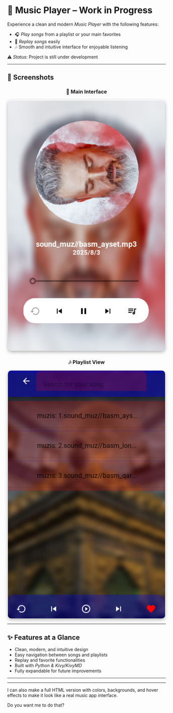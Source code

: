 
# 🎵 Music Player – Work in Progress

Experience a clean and modern *Music Player* with the following features:

- 🎧 *Play songs* from a playlist or your main favorites  
- 🔁 *Replay songs* easily  
- 🎶 Smooth and intuitive interface for enjoyable listening

⚠️ *Status:* Project is still under development

---

## 📸 Screenshots

<div align="center">

### 🎵 Main Interface
<img src="img_file/img1.png" alt="Main Interface" width="500" style="border-radius:10px; box-shadow: 0 4px 12px rgba(0,0,0,0.3);" />

### 🎶 Playlist View
<img src="img_file/img2.png" alt="Playlist View" width="500" style="border-radius:10px; box-shadow: 0 4px 12px rgba(0,0,0,0.3);" />

</div>

---

## ✨ Features at a Glance
- Clean, modern, and intuitive design  
- Easy navigation between songs and playlists  
- Replay and favorite functionalities  
- Built with *Python & Kivy/KivyMD*  
- Fully expandable for future improvements


---




---

I can also make a full HTML version with colors, backgrounds, and hover effects to make it look like a real music app interface.

Do you want me to do that?


